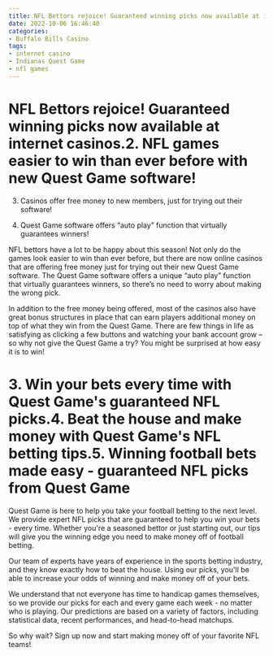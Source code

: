 ```yaml
---
title: NFL Bettors rejoice! Guaranteed winning picks now available at internet casinos.2. NFL games easier to win than ever before with new Quest Game software!
date: 2022-10-06 16:46:40
categories:
- Buffalo Bills Casino
tags:
- internet casino
- Indianas Quest Game
- nfl games
---
```



#  NFL Bettors rejoice! Guaranteed winning picks now available at internet casinos.2. NFL games easier to win than ever before with new Quest Game software!

3. Casinos offer free money to new members, just for trying out their software!

4. Quest Game software offers “auto play” function that virtually guarantees winners!

NFL bettors have a lot to be happy about this season! Not only do the games look easier to win than ever before, but there are now online casinos that are offering free money just for trying out their new Quest Game software. The Quest Game software offers a unique “auto play” function that virtually guarantees winners, so there’s no need to worry about making the wrong pick.

In addition to the free money being offered, most of the casinos also have great bonus structures in place that can earn players additional money on top of what they win from the Quest Game. There are few things in life as satisfying as clicking a few buttons and watching your bank account grow – so why not give the Quest Game a try? You might be surprised at how easy it is to win!

# 3. Win your bets every time with Quest Game's guaranteed NFL picks.4. Beat the house and make money with Quest Game's NFL betting tips.5. Winning football bets made easy - guaranteed NFL picks from Quest Game

Quest Game is here to help you take your football betting to the next level. We provide expert NFL picks that are guaranteed to help you win your bets - every time. Whether you're a seasoned bettor or just starting out, our tips will give you the winning edge you need to make money off of football betting.

Our team of experts have years of experience in the sports betting industry, and they know exactly how to beat the house. Using our picks, you'll be able to increase your odds of winning and make money off of your bets.

We understand that not everyone has time to handicap games themselves, so we provide our picks for each and every game each week - no matter who is playing. Our predictions are based on a variety of factors, including statistical data, recent performances, and head-to-head matchups.

So why wait? Sign up now and start making money off of your favorite NFL teams!